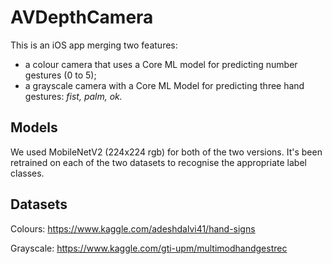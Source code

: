 # AVDepthCamera

This is an iOS app merging two features:
  - a colour camera that uses a Core ML model for predicting number gestures (0 to 5);
  - a grayscale camera with a Core ML Model for predicting three hand gestures: *fist, palm, ok.*

## Models

We used MobileNetV2 (224x224 rgb) for both of the two versions. It's been retrained on each of the two datasets to recognise the appropriate label classes.

## Datasets

  Colours: https://www.kaggle.com/adeshdalvi41/hand-signs
  
  Grayscale: https://www.kaggle.com/gti-upm/multimodhandgestrec

